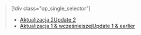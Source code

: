 > [!div class="op_single_selector"]
> * [<span data-ttu-id="bdafa-101">Aktualizacja 2</span><span class="sxs-lookup"><span data-stu-id="bdafa-101">Update 2</span></span>](../articles/storsimple/storsimple-manage-jobs-u2.md)
> * [<span data-ttu-id="bdafa-102">Aktualizacja 1 & wcześniejszej</span><span class="sxs-lookup"><span data-stu-id="bdafa-102">Update 1 & earlier</span></span>](../articles/storsimple/storsimple-manage-jobs.md)
> 
> 

